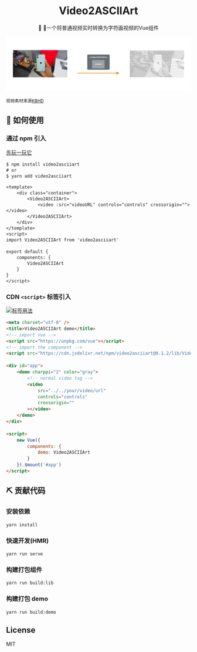 <h1 align="center">Video2ASCIIArt</h1>
<p align="center">🎥 🎨一个将普通视频实时转换为字符画视频的Vue组件</p>

<div align=center><img src="https://raw.githubusercontent.com/OfficialYoungX/Video2ASCIIArt/master/src/assets/showcase.png"/></div>

<small>视频素材来源[KBHD](https://www.youtube.com/watch?v=OoY7zp8GkLI&t=2s)</small>

## 📒 如何使用

### 通过 npm 引入

[先玩一玩它](https://officialyoungx.github.io/Video2ASCIIArt/dist/)

```shell
$ npm install video2asciiart
# or
$ yarn add video2asciiart
```

```vue
<template>
    <div class="container">
        <Video2ASCIIArt>
            <video :src="videoURL" controls="controls" crossorigin=""></video>
        </Video2ASCIIArt>
    </div>
</template>
<script>
import Video2ASCIIArt from 'video2asciiart'

export default {
    components: {
        Video2ASCIIArt
    }
}
</script>
```

### CDN `<script>` 标签引入

[![标签用法](https://codesandbox.io/static/img/play-codesandbox.svg)](https://codesandbox.io/s/static-rnxe4?fontsize=14)

```html
<meta charset="utf-8" />
<title>Video2ASCIIArt demo</title>
<!-- import vue -->
<script src="https://unpkg.com/vue"></script>
<!-- import the component -->
<script src="https://cdn.jsdelivr.net/npm/video2asciiart@0.1.2/lib/Video2ASCIIArt.umd.js"></script>

<div id="app">
    <demo charppi="2" color="gray">
        <!-- normal video tag -->
        <video
            src="../../your/video/url"
            controls="controls"
            crossorigin=""
        ></video>
    </demo>
</div>

<script>
    new Vue({
        components: {
            demo: Video2ASCIIArt
        }
    }).$mount('#app')
</script>
```

## ⛏️ 贡献代码

### 安装依赖

```
yarn install
```

### 快速开发(HMR)

```
yarn run serve
```

### 构建打包组件

```
yarn run build:lib
```

### 构建打包 demo

```
yarn run build:demo
```

## License

MIT
